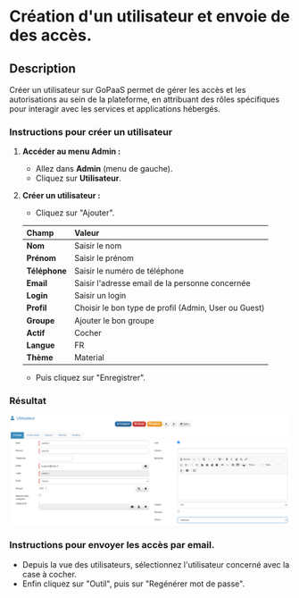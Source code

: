 # Création d'un utilisateur et envoie de des accès.

## Description

Créer un utilisateur sur GoPaaS permet de gérer les accès et les autorisations au sein de la plateforme, en attribuant des rôles spécifiques pour interagir avec les services et applications hébergés.

### Instructions pour créer un utilisateur

1. **Accéder au menu Admin :**
   - Allez dans **Admin** (menu de gauche).
   - Cliquez sur **Utilisateur**.

2. **Créer un utilisateur :**

   - Cliquez sur "Ajouter".

    | **Champ**             | **Valeur**                                             |
    |-----------------------|--------------------------------------------------------|
    | **Nom**               | Saisir le nom                                          |
    | **Prénom**            | Saisir le prénom                                       |
    | **Téléphone**         | Saisir le numéro de téléphone                          |
    | **Email**             | Saisir l'adresse email de la personne concernée        |
    | **Login**             | Saisir un login                                        |
    | **Profil**            | Choisir le bon type de profil (Admin, User ou Guest)   |
    | **Groupe**            | Ajouter le bon groupe                                  |
    | **Actif**             | Cocher                                                 |
    | **Langue**            | FR                                                     |
    | **Thème**             | Material                                               |

    - Puis cliquez sur "Enregistrer".

### Résultat

![Exemple d'Interface](images/image.png)

### Instructions pour envoyer les accès par email.

- Depuis la vue des utilisateurs, sélectionnez l'utilisateur concerné avec la case à cocher.
- Enfin cliquez sur "Outil", puis sur "Regénérer mot de passe".